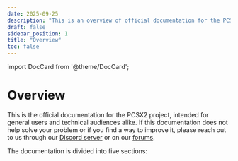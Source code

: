 ```yaml
---
date: 2025-09-25
description: "This is an overview of official documentation for the PCSX2 project."
draft: false
sidebar_position: 1
title: "Overview"
toc: false
---
```


import DocCard from '@theme/DocCard';

# Overview

This is the official documentation for the PCSX2 project, intended for general users and technical audiences alike. If this documentation does not help solve your problem or if you find a way to improve it, please reach out to us through our [Discord server](https://pcsx2.net/discord) or on our [forums](https://forums.pcsx2.net/).

The documentation is divided into five sections:

<div class="row">
 <div class="col col--6" style={{ marginBottom: '2rem' }}>
  <DocCard
   item={{
     label: 'Setup',
     href: '/docs/category/setup',
     description: 'This section helps you get PCSX2 up-and-running from scratch.',
     type: 'category',
    }}
  />
 </div>
 <div class="col col--6" style={{ marginBottom: '2rem' }}>
  <DocCard
   item={{
     label: 'Configuration',
     href: '/docs/category/configuration',
     description: 'This section helps you configure and customize PCSX2.',
     type: 'category'
    }}
  />
 </div>
 <div class="col col--6" style={{ marginBottom: '2rem' }}>
  <DocCard
   item={{
     label: 'Troubleshooting',
     href: '/docs/category/troubleshooting',
     description: 'This section helps you diagnose and resolve problems encountered while using PCSX2.',
     type: 'category'
    }}
  />
 </div>
 <div class="col col--6" style={{ marginBottom: '2rem' }}>
  <DocCard
   item={{
     label: 'Advanced',
     href: '/docs/category/advanced',
     description: 'This section explores features designed for power users.',
     type: 'category'
    }}
  />
 </div>
 <div class="col col--6" style={{ marginBottom: '2rem' }}>
  <DocCard
   item={{
     label: 'Contributing',
     href: '/docs/category/contributing',
     description: 'This section provides tips and guidelines for contributing to PCSX2.',
     type: 'category'
    }}
  />
 </div>
</div>
